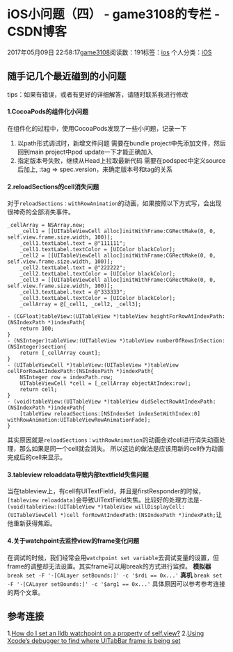 # iOS小问题（四） - game3108的专栏 - CSDN博客
2017年05月09日 22:58:17[game3108](https://me.csdn.net/game3108)阅读数：191标签：[ios](https://so.csdn.net/so/search/s.do?q=ios&t=blog)
个人分类：[iOS](https://blog.csdn.net/game3108/article/category/2844789)
## 随手记几个最近碰到的小问题
tips：如果有错误，或者有更好的详细解答，请随时联系我进行修改
#### 1.CocoaPods的组件化小问题
在组件化的过程中，使用CocoaPods发现了一些小问题，记录一下 
1. 以path形式调试时，新增文件问题 
需要在bundle project中先添加文件，然后回到main project中pod update一下才能正确加入 
2. 指定版本号失败，继续从Head上拉取最新代码 
需要在podspec中定义source后加上, :tag => spec.version，来确定版本号和tag的关系
#### 2.reloadSections的cell消失问题
对于`reloadSections：withRowAnimation`的动画，如果按照以下方式写，会出现很神奇的全部消失事件。
```
_cellArray = NSArray.new;
    _cell1 = [[UITableViewCell alloc]initWithFrame:CGRectMake(0, 0, self.view.frame.size.width, 100)];
    _cell1.textLabel.text = @"111111";
    _cell1.textLabel.textColor = [UIColor blackColor];
    _cell2 = [[UITableViewCell alloc]initWithFrame:CGRectMake(0, 0, self.view.frame.size.width, 100)];
    _cell2.textLabel.text = @"222222";
    _cell2.textLabel.textColor = [UIColor blackColor];
    _cell3 = [[UITableViewCell alloc]initWithFrame:CGRectMake(0, 0, self.view.frame.size.width, 100)];
    _cell3.textLabel.text = @"333333";
    _cell3.textLabel.textColor = [UIColor blackColor];
    _cellArray = @[_cell1, _cell2, _cell3];
```
```
- (CGFloat)tableView:(UITableView *)tableView heightForRowAtIndexPath:(NSIndexPath *)indexPath{
    return 100;
}
- (NSInteger)tableView:(UITableView *)tableView numberOfRowsInSection:(NSInteger)section{
    return [_cellArray count];
}
- (UITableViewCell *)tableView:(UITableView *)tableView cellForRowAtIndexPath:(NSIndexPath *)indexPath{
    NSInteger row = indexPath.row;
    UITableViewCell *cell = [_cellArray objectAtIndex:row];
    return cell;
}
- (void)tableView:(UITableView *)tableView didSelectRowAtIndexPath:(NSIndexPath *)indexPath{
    [tableView reloadSections:[NSIndexSet indexSetWithIndex:0] withRowAnimation:UITableViewRowAnimationFade];
}
```
其实原因就是`reloadSections：withRowAnimation`的动画会对cell进行消失动画处理，那么如果是同一个cell就会消失。 
所以这边的做法是应该用新的cell作为动画完成后的cell来显示。
#### 3.tableview reloaddata导致内部textfield失焦问题
当在tableview上，有cell有UITextField，并且是firstResponder的时候，`[tableview reloaddata]`会导致UITextField失焦。比较好的处理方法是`- (void)tableView:(UITableView *)tableView willDisplayCell:(UITableViewCell *)cell forRowAtIndexPath:(NSIndexPath *)indexPath;`让他重新获得焦距。
#### 4.关于watchpoint去监控view的frame变化问题
在调试的时候，我们经常会用`watchpoint set variable`去调试变量的设置，但frame的调整却无法设置。其实frame可以用break的方式进行监控。 
**模拟器**
`break set -F '-[CALayer setBounds:]' -c '$rdi == 0x...'`
**真机**
`break set -F '-[CALayer setBounds:]' -c '$arg1 == 0x...'`
具体原因可以参考参考连接的两个文章。
## 参考连接
1.[How do I set an lldb watchpoint on a property of self.view?](http://stackoverflow.com/questions/13976219/how-do-i-set-an-lldb-watchpoint-on-a-property-of-self-view)
2.[Using Xcode’s debugger to find where UITabBar frame is being set](http://stackoverflow.com/questions/27575855/using-xcodes-debugger-to-find-where-uitabbar-frame-is-being-set)
